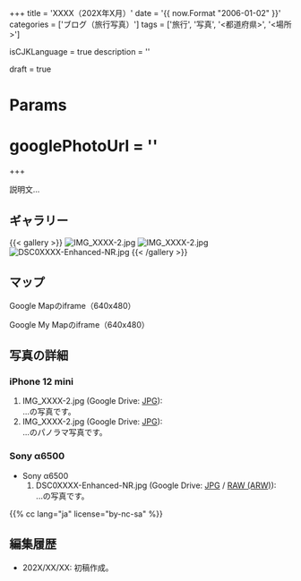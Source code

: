 +++
title = 'XXXX（202X年X月）'
date = '{{ now.Format "2006-01-02" }}'
categories = ['ブログ（旅行写真）']
tags = ['旅行', '写真', '<都道府県>', '<場所>']

isCJKLanguage = true
description = ''

draft = true

# Params
# googlePhotoUrl = ''
+++


説明文...


## ギャラリー

{{< gallery >}}
  <img src="IMG_XXXX-2.jpg" alt="IMG_XXXX-2.jpg" class="grid-w50" />
  <img src="IMG_XXXX-2.jpg" alt="IMG_XXXX-2.jpg" class="grid-w50" />
  <img src="DSC0XXXX-Enhanced-NR.jpg" alt="DSC0XXXX-Enhanced-NR.jpg" class="grid-w60" />
{{< /gallery >}}


## マップ

Google Mapのiframe（640x480）

Google My Mapのiframe（640x480）


## 写真の詳細

### iPhone 12 mini

1. IMG\_XXXX-2.jpg (Google Drive: [JPG](#)):  
    ...の写真です。
1. IMG\_XXXX-2.jpg (Google Drive: [JPG](#)):  
    ...のパノラマ写真です。


### Sony α6500

- Sony α6500
    1. DSC0XXXX-Enhanced-NR.jpg (Google Drive: [JPG](#) / [RAW (ARW)](#)):  
       ...の写真です。


{{% cc lang="ja" license="by-nc-sa" %}}



## 編集履歴

- 202X/XX/XX: 初稿作成。


